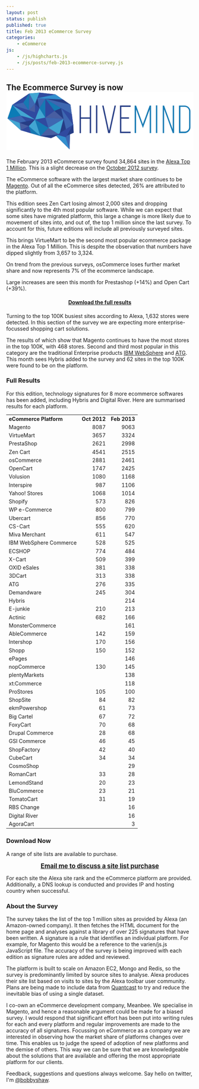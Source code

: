 ```yaml
---
layout: post
status: publish
published: true
title: Feb 2013 eCommerce Survey
categories:
    - eCommerce
js:
    - /js/highcharts.js
    - /js/posts/feb-2013-ecommerce-survey.js
---
```


<div class="hivemind-promo">
    <h2>The Ecommerce Survey is now <a href="https://askhivemind.com/"><img src="/img/2015/06/hivemind_logo.svg" class="hivemind_logo" /></a></h2>
</div>

The February 2013 eCommerce survey found 34,864 sites in the <a href="http://www.alexa.com/topsites">Alexa Top 1 Million</a>. This is a slight decrease on the <a href="http://tomrobertshaw.net/2012/11/october-2012-ecommerce-survey/">October 2012 survey</a>.

The eCommerce software with the largest market share continues to be <a href="http://www.magentocommerce.com">Magento</a>. Out of all the eCommerce sites detected, 26% are attributed to the platform.

This edition sees Zen Cart losing almost 2,000 sites and dropping significantly to the 4th most popular software. While we can expect that some sites have migrated platform, this large a change is more likely due to movement of sites into, and out of, the top 1 million since the last survey. To account for this, future editions will include all previously surveyed sites.

This brings VirtueMart to be the second most popular ecommerce package in the Alexa Top 1 Million. This is despite the observation that numbers have dipped slightly from 3,657 to 3,324.

On trend from the previous surveys, osCommerce loses further market share and now represents 7% of the ecommerce landscape.

Large increases are seen this month for Prestashop (+14%) and Open Cart (+39%).


<div id="mostPopularMillion"></div>

<div style="text-align: center; margin: 20px 0; font-weight: bold;">
    <a href="#download-now">Download the full results</a>
</div>

Turning to the top 100K busiest sites according to Alexa, 1,632 stores were detected. In this section of the survey we are expecting more enterprise-focussed shopping cart solutions.

The results of which show that Magento continues to have the most stores in the top 100K, with 468 stores. Second and third most popular in this category are the traditional Enterprise products <a href="http://www.ibm.com/software/websphere">IBM WebSphere</a> and <a href="http://www.atg.com">ATG</a>. This month sees Hybris added to the survey and 62 sites in the top 100K were found to be on the platform.

<div id="mostPopularHundredThousand"></div>


### Full Results

For this edition, technology signatures for 8 more ecommerce softwares has been added, including Hybris and Digital River. Here are summarised results for each platform.

<table>
<tbody>
<tr>
<td><strong>eCommerce Platform</strong></td>
<td align="right"><strong>Oct 2012</strong></td>
<td align="right"><strong>Feb 2013</strong></td>
</tr>
<tr>
<td>Magento</td>
<td align="right">8087</td>
<td align="right">9063</td>
</tr>
<tr>
<td>VirtueMart</td>
<td align="right">3657</td>
<td align="right">3324</td>
</tr>
<tr>
<td>PrestaShop</td>
<td align="right">2621</td>
<td align="right">2998</td>
</tr>
<tr>
<td>Zen Cart</td>
<td align="right">4541</td>
<td align="right">2515</td>
</tr>
<tr>
<td>osCommerce</td>
<td align="right">2881</td>
<td align="right">2461</td>
</tr>
<tr>
<td>OpenCart</td>
<td align="right">1747</td>
<td align="right">2425</td>
</tr>
<tr>
<td>Volusion</td>
<td align="right">1080</td>
<td align="right">1168</td>
</tr>
<tr>
<td>Interspire</td>
<td align="right">987</td>
<td align="right">1106</td>
</tr>
<tr>
<td>Yahoo! Stores</td>
<td align="right">1068</td>
<td align="right">1014</td>
</tr>
<tr>
<td>Shopify</td>
<td align="right">573</td>
<td align="right">826</td>
</tr>
<tr>
<td>WP e-Commerce</td>
<td align="right">800</td>
<td align="right">799</td>
</tr>
<tr>
<td>Ubercart</td>
<td align="right">856</td>
<td align="right">770</td>
</tr>
<tr>
<td>CS-Cart</td>
<td align="right">555</td>
<td align="right">620</td>
</tr>
<tr>
<td>Miva Merchant</td>
<td align="right">611</td>
<td align="right">547</td>
</tr>
<tr>
<td>IBM WebSphere Commerce</td>
<td align="right">528</td>
<td align="right">525</td>
</tr>
<tr>
<td>ECSHOP</td>
<td align="right">774</td>
<td align="right">484</td>
</tr>
<tr>
<td>X-Cart</td>
<td align="right">509</td>
<td align="right">399</td>
</tr>
<tr>
<td>OXID eSales</td>
<td align="right">381</td>
<td align="right">338</td>
</tr>
<tr>
<td>3DCart</td>
<td align="right">313</td>
<td align="right">338</td>
</tr>
<tr>
<td>ATG</td>
<td align="right">276</td>
<td align="right">335</td>
</tr>
<tr>
<td>Demandware</td>
<td align="right">245</td>
<td align="right">304</td>
</tr>
<tr>
<td>Hybris</td>
<td align="right"></td>
<td align="right">214</td>
</tr>
<tr>
<td>E-junkie</td>
<td align="right">210</td>
<td align="right">213</td>
</tr>
<tr>
<td>Actinic</td>
<td align="right">682</td>
<td align="right">166</td>
</tr>
<tr>
<td>MonsterCommerce</td>
<td align="right"></td>
<td align="right">161</td>
</tr>
<tr>
<td>AbleCommerce</td>
<td align="right">142</td>
<td align="right">159</td>
</tr>
<tr>
<td>Intershop</td>
<td align="right">170</td>
<td align="right">156</td>
</tr>
<tr>
<td>Shopp</td>
<td align="right">150</td>
<td align="right">152</td>
</tr>
<tr>
<td>ePages</td>
<td align="right"></td>
<td align="right">146</td>
</tr>
<tr>
<td>nopCommerce</td>
<td align="right">130</td>
<td align="right">145</td>
</tr>
<tr>
<td>plentyMarkets</td>
<td align="right"></td>
<td align="right">138</td>
</tr>
<tr>
<td>xt:Commerce</td>
<td align="right"></td>
<td align="right">118</td>
</tr>
<tr>
<td>ProStores</td>
<td align="right">105</td>
<td align="right">100</td>

</tr>
<tr>
<td>ShopSite</td>
<td align="right">84</td>
<td align="right">82</td>

</tr>
<tr>
<td>ekmPowershop</td>
<td align="right">61</td>
<td align="right">73</td>

</tr>
<tr>
<td>Big Cartel</td>
<td align="right">67</td>
<td align="right">72</td>

</tr>
<tr>
<td>FoxyCart</td>
<td align="right">70</td>
<td align="right">68</td>

</tr>
<tr>
<td>Drupal Commerce</td>
<td align="right">28</td>
<td align="right">68</td>

</tr>
<tr>
<td>GSI Commerce</td>
<td align="right">46</td>
<td align="right">45</td>

</tr>
<tr>
<td>ShopFactory</td>
<td align="right">42</td>
<td align="right">40</td>

</tr>
<tr>
<td>CubeCart</td>
<td align="right">34</td>
<td align="right">34</td>

</tr>
<tr>
<td>CosmoShop</td>
<td align="right"></td>
<td align="right">29</td>

</tr>
<tr>
<td>RomanCart</td>
<td align="right">33</td>
<td align="right">28</td>

</tr>
<tr>
<td>LemondStand</td>
<td align="right">20</td>
<td align="right">23</td>

</tr>
<tr>
<td>BluCommerce</td>
<td align="right">23</td>
<td align="right">21</td>

</tr>
<tr>
<td>TomatoCart</td>
<td align="right">31</td>
<td align="right">19</td>

</tr>
<tr>
<td>RBS Change</td>
<td align="right"></td>
<td align="right">16</td>

</tr>
<tr>
<td>Digital River</td>
<td align="right"></td>
<td align="right">16</td>

</tr>
<tr>
<td>AgoraCart</td>
<td align="right"></td>
<td align="right">3</td>

</tr>
</tbody>
</table>

<h3 id="download-now">Download Now</h3>

A range of site lists are available to purchase.

<span style='display: block; font-size: larger; font-weight: bold; text-align:center;'><a href="mailto:me@tomrobertshaw.net">Email me to discuss a site list purchase</a></span>

For each site the Alexa site rank and the eCommerce platform are provided. Additionally, a DNS lookup is conducted and provides IP and hosting country when successful.


### About the Survey

The survey takes the list of the top 1 million sites as provided by Alexa (an Amazon-owned company). It then fetches the HTML document for the home page and analyses against a library of over 225 signatures that have been written. A signature is a rule that identifies an individual platform. For example, for Magento this would be a reference to the varien/js.js JavaScript file. The accuracy of the survey is being improved with each edition as signature rules are added and reviewed.

The platform is built to scale on Amazon EC2, Mongo and Redis, so the survey is predominantly limited by source sites to analyse. Alexa produces their site list based on visits to sites by the Alexa toolbar user community. Plans are being made to include data from <a href="http://www.quantcast.com/top-sites-1">Quantcast</a> to try and reduce the inevitable bias of using a single dataset.

I co-own an eCommerce development company, Meanbee. We specialise in Magento, and hence a reasonable argument could be made for a biased survey. I would respond that significant effort has been put into writing rules for each and every platform and regular improvements are made to the accuracy of all signatures. Focussing on eCommerce as a company we are interested in observing how the market share of platforms changes over time. This enables us to judge the speed of adoption of new platforms and the demise of others. This way we can be sure that we are knowledgeable about the solutions that are available and offering the most appropriate platform for our clients.

Feedback, suggestions and questions always welcome. Say hello on twitter, I'm <a href="http://twitter.com/bobbyshaw">@bobbyshaw</a>.
